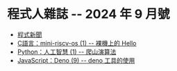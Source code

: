 # 程式人雜誌 -- 2024 年 9 月號

* [程式新聞](_editor/news.md)
* [C語言：mini-riscv-os (1) -- 裸機上的 Hello](c/README.md)
* [Python：人工智慧 (1) -- 爬山演算法](python/README.md)
* [JavaScript：Deno (9) -- deno 工具的使用](javascript/README.md)